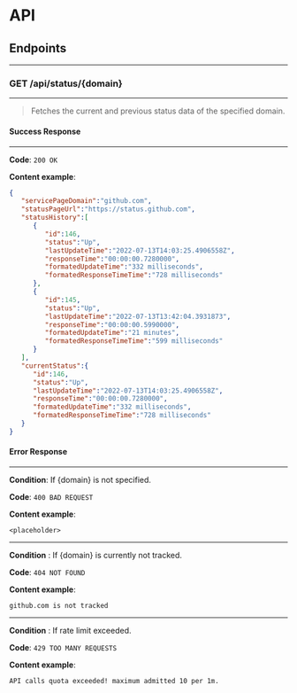 ﻿# API

## Endpoints
---
 
### GET /api/status/\{domain\}
---

> Fetches the current and previous status data of the specified domain.

#### Success Response
---

**Code**: `200 OK`

**Content example**:

```json
{
   "servicePageDomain":"github.com",
   "statusPageUrl":"https://status.github.com",
   "statusHistory":[
      {
         "id":146,
         "status":"Up",
         "lastUpdateTime":"2022-07-13T14:03:25.4906558Z",
         "responseTime":"00:00:00.7280000",
         "formatedUpdateTime":"332 milliseconds",
         "formatedResponseTimeTime":"728 milliseconds"
      },
      {
         "id":145,
         "status":"Up",
         "lastUpdateTime":"2022-07-13T13:42:04.3931873",
         "responseTime":"00:00:00.5990000",
         "formatedUpdateTime":"21 minutes",
         "formatedResponseTimeTime":"599 milliseconds"
      }
   ],
   "currentStatus":{
      "id":146,
      "status":"Up",
      "lastUpdateTime":"2022-07-13T14:03:25.4906558Z",
      "responseTime":"00:00:00.7280000",
      "formatedUpdateTime":"332 milliseconds",
      "formatedResponseTimeTime":"728 milliseconds"
   }
}
```

#### Error Response
---

**Condition**: If \{domain\} is not specified.

**Code**: `400 BAD REQUEST`

**Content example**: 
```
<placeholder>
```

---

**Condition** : If \{domain\} is currently not tracked.

**Code**: `404 NOT FOUND`

**Content example**: 
```
github.com is not tracked
```

---

**Condition** : If rate limit exceeded.

**Code**: `429 TOO MANY REQUESTS`

**Content example**: 
```
API calls quota exceeded! maximum admitted 10 per 1m.
```